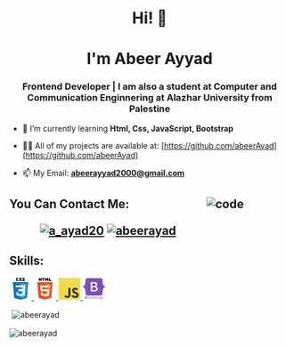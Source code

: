 <h1 align="center">Hi! 👋</h1>
<h1 align="center">I'm Abeer Ayyad</h1>
<h3 align="center">Frontend Developer | I am also a student at  Computer and Communication Enginnering at Alazhar University from Palestine</h3>



- 🌱 I’m currently learning **Html, Css, JavaScript, Bootstrap**

- 👨‍💻 All of my projects are available at: [https://github.com/abeerAyad](https://github.com/abeerAyad)

- 📫 My Email: **abeerayyad2000@gmail.com**

<h2>You Can Contact Me:</h2?
<a href="https://imgbb.com/"><img align ='right' src="https://i.ibb.co/t3Ytysr/code.gif" alt="code" border="0" width="150" height="150"></a>
<p align="center">
<a href="https://twitter.com/a_ayad20" target="blank"><img align="center" src="https://raw.githubusercontent.com/rahuldkjain/github-profile-readme-generator/master/src/images/icons/Social/twitter.svg" alt="a_ayad20" height="30" width="40" /></a>
<a href="https://github.com/abeerAyad" target="blank"><img align="center" src="https://raw.githubusercontent.com/rahuldkjain/github-profile-readme-generator/master/src/images/icons/Social/github.svg" alt="abeerayad" height="30" width="40" /></a>
</p>

<h2 align="left">Skills:</h2>
<p align="left">
    <a href="https://www.w3schools.com/css/" target="_blank" rel="noreferrer"> <img src="https://raw.githubusercontent.com/devicons/devicon/master/icons/css3/css3-original-wordmark.svg" alt="css3" width="40" height="40"/> </a> 
    <a href="https://www.w3.org/html/" target="_blank" rel="noreferrer"> <img src="https://raw.githubusercontent.com/devicons/devicon/master/icons/html5/html5-original-wordmark.svg" alt="html5" width="40" height="40"/> </a> 
    <a href="https://developer.mozilla.org/en-US/docs/Web/JavaScript" target="_blank" rel="noreferrer"> <img src="https://raw.githubusercontent.com/devicons/devicon/master/icons/javascript/javascript-original.svg" alt="javascript" width="40" height="40"/> </a> 
    <a href="https://getbootstrap.com" target="_blank" rel="noreferrer"> <img src="https://raw.githubusercontent.com/devicons/devicon/master/icons/bootstrap/bootstrap-plain-wordmark.svg" alt="bootstrap" width="40" height="40"/> </a>
    
</p>
<p>&nbsp;<img align="center" src="https://github-readme-stats.vercel.app/api?username=abeerayad&show_icons=true&locale=en" alt="abeerayad" /></p>

<p><img align="center" src="https://github-readme-streak-stats.herokuapp.com/?user=abeerayad&" alt="abeerayad" /></p>



